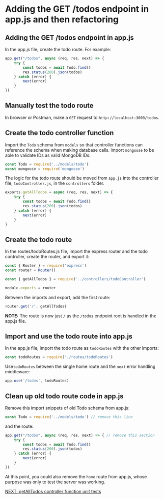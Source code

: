 # Adding the GET /todos endpoint in app.js and then refactoring

## Adding the GET /todos endpoint in app.js

In the app.js file, create the todo route. For example:
```javascript
app.get("/todos", async (req, res, next) => {
    try {
        const todos = await Todo.find()
        res.status(200).json(todos)
    } catch (error) {
        next(error)
    }
})
```

## Manually test the todo route

In browser or Postman, make a `GET` request to `http://localhost:3000/todos`.

## Create the todo controller function

Import the `Todo` schema from `models` so that controller functions can reference the schema when making database calls.
Import `mongoose` to be able to validate IDs as valid MongoDB IDs.

```javascript 
const Todo = require('../models/todo')
const mongoose = require('mongoose')
```

The logic for the todo route should be moved from `app.js` into the controller file, `todoController.js`, in the `controllers` folder.
```javascript
exports.getAllTodos = async (req, res, next) => {
    try {
        const todos = await Todo.find()
        res.status(200).json(todos)
    } catch (error) {
        next(error)
    }
}
```

## Create the todo route

In the routes/todoRoutes.js file, import the express router and the todo controller, create the router, and export it:
```javascript
const { Router } = require('express')
const router = Router()

const { getAllTodos } = require('../controllers/todoController')

module.exports = router
```

Between the imports and export, add the first route:
```javascript
router.get('/', getAllTodos)
```

**NOTE:** The route is now just `/` as the `/todos` endpoint root is handled in the app.js file.

## Import and use the todo route into app.js

In the app.js file, import the todo route as `todoRoutes` with the other imports:
```javascript
const todoRoutes = require('./routes/todoRoutes')
```

Use`todoRoutes` between the single home route and the `next` error handling middleware:
```javascript
app.use('/todos', todoRoutes)
```

## Clean up old todo route code in app.js

Remove this import snippets of old Todo schema from app.js:
```javascript
const Todo = require('../models/todo') // remove this line
```
and the route:
```javascript
app.get("/todos", async (req, res, next) => { // remove this section
    try {
        const todos = await Todo.find()
        res.status(200).json(todos)
    } catch (error) {
        next(error)
    }
})
```
At this point, you could also remove the `home` route from app.js, whose purpose was only to test the server was working.

[NEXT: getAllTodos controller function unit tests](2c_getTodos_UnitTests)